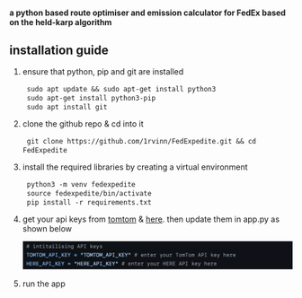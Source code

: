 #### a python based route optimiser and emission calculator for FedEx based on the held-karp algorithm

installation guide
-------
1. ensure that python, pip and git are installed

        sudo apt update && sudo apt-get install python3
        sudo apt-get install python3-pip
        sudo apt install git
4. clone the github repo & cd into it

        git clone https://github.com/1rvinn/FedExpedite.git && cd FedExpedite
5. install the required libraries by creating a virtual environment

		python3 -m venv fedexpedite
		source fedexpedite/bin/activate
   		pip install -r requirements.txt
7. get your api keys from [tomtom](https://developer.tomtom.com/ "tomtom") & [here](https://platform.here.com/ "here"). then update them in app.py as shown below

   ![](https://github.com/1rvinn/FedExpedite/blob/main/images/Screenshot.png?raw=true)
8. run the app

